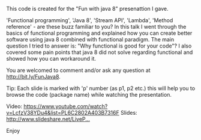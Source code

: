 This code is created for the "Fun with java 8" presenattion I gave.

'Functional programming', 'Java 8', 'Stream API', 'Lambda', 'Method reference' - are these buzz familiar to you?
In this talk I went through the basics of functional programming and explained how you can create better software using java 8 combined with functional paradigm.
The main question I tried to answer is: "Why functional is good for your code"?
I also covered some pain points that java 8 did not solve regarding functional and showed how you can workaround it.

You are welcomed to comment and/or ask any question at http://bit.ly/FunJava8­.

Tip: Each slide is marked with 'p' number (as p1, p2 etc.) this will help you to browse the code (package name) while watching the presentation.

Video: https://www.youtube.com/watch?v=LcfzV38YDu4&list=PL6C2802A403B7316F
Slides: http://www.slideshare.net/LiveP...­

Enjoy
